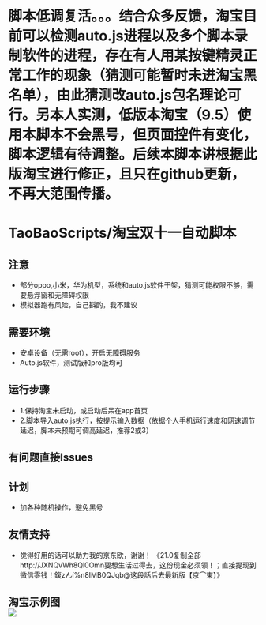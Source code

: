 # 脚本低调复活。。。结合众多反馈，淘宝目前可以检测auto.js进程以及多个脚本录制软件的进程，存在有人用某按键精灵正常工作的现象（猜测可能暂时未进淘宝黑名单），由此猜测改auto.js包名理论可行。另本人实测，低版本淘宝（9.5）使用本脚本不会黑号，但页面控件有变化，脚本逻辑有待调整。后续本脚本讲根据此版淘宝进行修正，且只在github更新，不再大范围传播。

# TaoBaoScripts/淘宝双十一自动脚本

## 注意
* 部分oppo,小米，华为机型，系统和auto.js软件干架，猜测可能权限不够，需要悬浮窗和无障碍权限
* 模拟器跑有风险，自己斟酌，我不建议
## 需要环境
* 安卓设备（无需root），开启无障碍服务
* Auto.js软件，测试版和pro版均可
## 运行步骤
* 1.保持淘宝未启动，或启动后呆在app首页
* 2.脚本导入auto.js执行，按提示输入数据（依据个人手机运行速度和网速调节延迟，脚本未预期可调高延迟，推荐2或3）
## 有问题直接Issues
## 计划
* 加各种随机操作，避免黑号
## 友情支持
* 觉得好用的话可以助力我的京东欧，谢谢！
《21.0复制全部 http://JXNQvWh8Ql0Omn要想生活过得去，这份现金必须领！；直接提现到微信零钱！鍑zんí%n8IMB0QJqb@这段話后去最新版【京⌒東】》

## 淘宝示例图<br>![](https://github.com/jiayiwang5/TaoBaoScripts/blob/main/image/photo.jpg)
